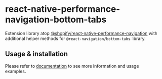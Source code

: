 # react-native-performance-navigation-bottom-tabs

Extension library atop [@shopify/react-native-performance-navigation](../react-native-performance-navigation/getting-started) with additional helper methods for `@react-navigation/bottom-tabs` library.

## Usage & installation

Please refer to [documentation](https://react-native-performance.docs.shopify.io/guides/react-native-performance-navigation/bottom-tabs) to see more information and usage examples.
